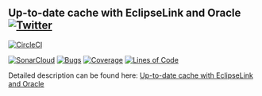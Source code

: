 ## Up-to-date cache with EclipseLink and Oracle [![Twitter](https://img.shields.io/twitter/follow/piotr_minkowski.svg?style=social&logo=twitter&label=Follow%20Me)](https://twitter.com/piotr_minkowski)

[![CircleCI](https://circleci.com/gh/piomin/sample-eclipselink-jpa.svg?style=svg)](https://circleci.com/gh/piomin/sample-eclipselink-jpa)

[![SonarCloud](https://sonarcloud.io/images/project_badges/sonarcloud-black.svg)](https://sonarcloud.io/dashboard?id=piomin_sample-eclipselink-jpa)
[![Bugs](https://sonarcloud.io/api/project_badges/measure?project=piomin_sample-eclipselink-jpa&metric=bugs)](https://sonarcloud.io/dashboard?id=piomin_sample-eclipselink-jpa)
[![Coverage](https://sonarcloud.io/api/project_badges/measure?project=piomin_sample-eclipselink-jpa&metric=coverage)](https://sonarcloud.io/dashboard?id=piomin_sample-eclipselink-jpa)
[![Lines of Code](https://sonarcloud.io/api/project_badges/measure?project=piomin_sample-eclipselink-jpa&metric=ncloc)](https://sonarcloud.io/dashboard?id=piomin_sample-eclipselink-jpa)

Detailed description can be found here: [Up-to-date cache with EclipseLink and Oracle](https://piotrminkowski.wordpress.com/2018/03/23/up-to-date-cache-with-eclipselink-and-oracle/) 